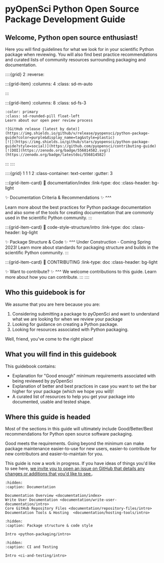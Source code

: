 # pyOpenSci Python Open Source Package Development Guide  

<!-- Github community standards 
https://github.com/pyOpenSci/python-package-guide/community -->

## Welcome, Python open source enthusiast! 

Here you will find guidelines for what we look for in your scientific 
Python package when reviewing. You will also find best practice recommendations and curated lists of community resources surrounding packaging and documentation. 

::::{grid} 2
:reverse:

:::{grid-item}
:columns: 4
:class: sd-m-auto

:::  

:::{grid-item}
:columns: 8
:class: sd-fs-3


```{button-link} https://www.pyopensci.org/about-peer-review/
:color: primary
:class: sd-rounded-pill float-left
Learn about our open peer review process
```

```{only} html
![GitHub release (latest by date)](https://img.shields.io/github/v/release/pyopensci/python-package-guide?color=purple&display_name=tag&style=plastic)
[![](https://img.shields.io/github/stars/pyopensci/python-package-guide?style=social)](https://github.com/pyopensci/contributing-guide)
[![DOI](https://zenodo.org/badge/556814582.svg)](https://zenodo.org/badge/latestdoi/556814582)
```

:::
::::


<!-- I think this is the end of the header - below begins the next grid-->

::::{grid} 1 1 1 2
:class-container: text-center
:gutter: 3

:::{grid-item-card}
:link: documentation/index
:link-type: doc
:class-header: bg-light

✨ Documentation Criteria & Recommendations ✨
^^^

Learn more about the best practices for Python package 
documentation and also some of the tools for creating 
documentation that are 
commonly used in the scientific Python community. 
:::

:::{grid-item-card}
:link: code-style-structure/intro
:link-type: doc
:class-header: bg-light

✨ Package Structure & Code ✨
^^^
Under Construction - Coming Spring 2023! 
Learn more about standards for packaging structure and 
builds in the scientific Python community. 
:::

:::{grid-item-card}
:link: CONTRIBUTING
:link-type: doc
:class-header: bg-light

✨ Want to contribute? ✨
^^^
We welcome contributions to this guide. Learn more about how you can 
contribute.
:::
::::

## Who this guidebook is for 
We assume that you are here because you are: 

1. Considering submitting a package to pyOpenSci and want to understand what we are looking for when we review your package
2. Looking for guidance on creating a Python package. 
3. Looking for resources associated with Python packaging.

Well, friend, you've come to the right place! 

## What you will find in this guidebook 

This guidebook contains: 

* Explanation for "Good enough" minimum requirements associated with being reviewed by pyOpenSci
* Explanation of better and best practices in case you want to set the bar higher for your package (which we hope you will)!
* A curated list of resources to help you get your package into documented, usable and tested shape. 

## Where this guide is headed 

Most of the sections in this guide will ultimately include Good/Better/Best recommendations for Python open source software packaging. 

Good meets the requirements. Going beyond the minimum can make package maintenance easier-to-use for new users, easier-to contribute for new contributors and easier-to-maintain for you.

This guide is now a work in progress. If you have ideas of things you'd like 
to see here, [we invite you to open an issue on GitHub that details any changes or additions that you'd like to see.](https://github.com/pyOpenSci/python-package-guide/issues).


```{toctree}
:hidden:
:caption: Documentation

Documentation Overview <documentation/index>
Write User Documentation <documentation/write-user-documentation/intro>
Core GitHub Repository Files <documentation/repository-files/intro>
Documentation Tools & Hosting  <documentation/hosting-tools/intro>
```


```{toctree}
:hidden:
:caption: Package structure & code style

Intro <python-packaging/intro>

```



```{toctree}
:hidden:
:caption: CI and Testing

Intro <ci-and-testing/intro>
```





<!-- 
COMMENTED OUT TEXT TO BE MOVED 


# TODO LINK TO CI BUILDS FOR Documentation>
Maybe we can curate a list of CI builds that people can use??? or is that moving too close to a cookie cutter situation

The text below is being moved to the packaging infrastructure section which 
doesn't exist YET... but will soon . 
pyOpenSci packages must:

- Contain full documentation for any user-facing functions.
- Have a test suite that covers the major functionality of the package.
- Use continuous integration.
- Use an OSI approved software license.


## Other recommendations
### Python version support
You should always be explicit about which versions of Python your package supports.
Keeping compatibility with old Python versions can be difficult as functionality changes.
A good rule of thumb is that the package should support, at least,
the latest three Python versions (e.g., 3.8, 3.7, 3.6).

### Code Style
pyOpenSci encourages authors to consult [PEP 8](https://www.python.org/dev/peps/pep-0008/) for information on how to style your code.

### Linting
An automatic linter (e.g. flake8) can help ensure your code is clean and free of syntax errors. These can be integrated with your CI.

-->
